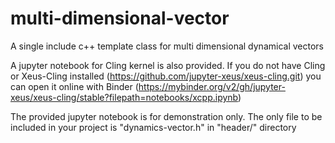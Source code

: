 # multi-dimensional-vector
A single include c++ template class for multi dimensional dynamical vectors

A jupyter notebook for Cling kernel is also provided. If you do not have Cling or Xeus-Cling installed (https://github.com/jupyter-xeus/xeus-cling.git) you can open it online with Binder (https://mybinder.org/v2/gh/jupyter-xeus/xeus-cling/stable?filepath=notebooks/xcpp.ipynb)

The provided jupyter notebook is for demonstration only. The only file to be included in your project is "dynamics-vector.h" in "header/" directory
